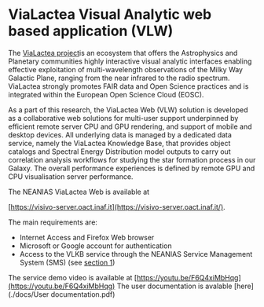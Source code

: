 # ViaLactea Visual Analytic web based application (VLW)

The [ViaLactea project](https://www.neanias.eu/index.php/dissemination-open-access/articles/432-neanias-space-vialactea)is an ecosystem that offers the Astrophysics and Planetary communities highly interactive visual analytic interfaces enabling effective exploitation of multi-wavelength observations of the Milky Way Galactic Plane, ranging from the near infrared to the radio spectrum. ViaLactea strongly promotes FAIR data and Open Science practices and is integrated within the European Open Science Cloud (EOSC).

As a part of this research, the ViaLactea Web (VLW) solution is developed as a collaborative web solutions for multi-user support underpinned by efficient remote server CPU and GPU rendering, and support of mobile and desktop devices. All underlying data is managed by a dedicated data service, namely the ViaLactea Knowledge Base, that provides object catalogs and Spectral Energy Distribution model outputs to carry out correlation analysis workflows for studying the star formation process in our Galaxy. The overall performance experiences is defined by remote GPU and CPU visualisation server performance.

The NEANIAS ViaLactea Web is available at

[https://visivo-server.oact.inaf.it](https://visivo-server.oact.inaf.it/).

The main requirements are:

- Internet Access and Firefox Web browser
- Microsoft or Google account for authentication
- Access to the VLKB service through the NEANIAS Service Management System (SMS) (see [section 1](#_yxqmzovmjunh))

The service demo video is available at [https://youtu.be/F6Q4xiMbHqg](https://youtu.be/F6Q4xiMbHqg)
The user documentation is avalable [here](./docs/User documentation.pdf) 


